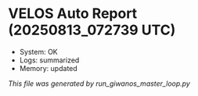 # VELOS Auto Report (20250813_072739 UTC)

- System: OK
- Logs: summarized
- Memory: updated

_This file was generated by run_giwanos_master_loop.py_
